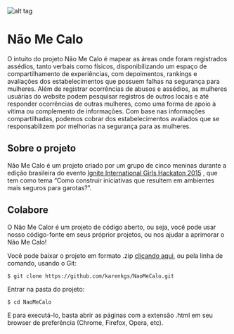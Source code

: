 ![alt tag](http://i.imgur.com/yEJOsKH.png?1)


# Não Me Calo

O intuito do projeto Não Me Calo é mapear as áreas onde foram registrados assédios, tanto verbais como físicos, disponibilizando um espaço de compartilhamento de experiências, com depoimentos, rankings e avaliações dos estabelecimentos que possuem falhas na segurança para mulheres.
Além de registrar ocorrências de abusos e assédios, as mulheres usuárias do website podem pesquisar registros de outros locais e até responder ocorrências de outras mulheres, como uma forma de apoio à vítima ou complemento de informações.
Com base nas informações compartilhadas, podemos cobrar dos estabelecimentos avaliados que se responsabilizem por melhorias na segurança para as mulheres.

## Sobre o projeto

Não Me Calo é um projeto criado por um grupo de cinco meninas durante a edição brasileira do evento [Ignite International Girls Hackaton 2015](http://ignite.globalfundforwomen.org/) , que tem como tema “Como construir iniciativas que resultem em ambientes mais seguros para garotas?”.

## Colabore

O Não Me Calor é um projeto de código aberto, ou seja, você pode usar nosso código-fonte em seus próprior projetos, ou nos ajudar a aprimorar o Não Me Calo! 

Você pode baixar o projeto em formato .zip [clicando aqui](https://github.com/karenkgs/NaoMeCalo/archive/master.zip), ou pela linha de comando, usando o Git: 

    $ git clone https://github.com/karenkgs/NaoMeCalo.git

Entrar na pasta do projeto:

    $ cd NaoMeCalo
    
E para executá-lo, basta abrir as páginas com a extensão .html em seu browser de preferência (Chrome, Firefox, Opera, etc).
